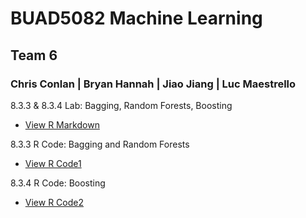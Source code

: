 
# BUAD5082 Machine Learning 
## Team 6
### Chris Conlan | Bryan Hannah | Jiao Jiang | Luc Maestrello



8.3.3 & 8.3.4 Lab: Bagging, Random Forests, Boosting
  - [View R Markdown](Lab-8.3.4.html)

8.3.3 R Code: Bagging and Random Forests
  - [View R Code1](8.3.3.R)

8.3.4 R Code: Boosting
  - [View R Code2](ipynb.html)

